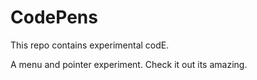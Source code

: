 # CodePens
This repo contains experimental codE. 

A menu and pointer experiment.
Check it out its amazing.
